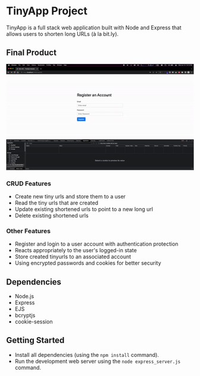 # TinyApp Project

TinyApp is a full stack web application built with Node and Express that allows users to shorten long URLs (à la bit.ly).

## Final Product

<p align="center" width=200>
  <img src="./TinyApp_Demo.gif">
</p>


### CRUD Features

- Create new tiny urls and store them to a user
- Read the tiny urls that are created
- Update existing shortened urls to point to a new long url
- Delete existing shortened urls

### Other Features

- Register and login to a user account with authentication protection
- Reacts appropriately to the user's logged-in state
- Store created tinyurls to an associated account
- Using encrypted passwords and cookies for better security

## Dependencies

- Node.js
- Express
- EJS
- bcryptjs
- cookie-session

## Getting Started

- Install all dependencies (using the `npm install` command).
- Run the development web server using the `node express_server.js` command.
